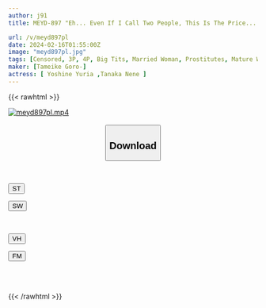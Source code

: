 ```yaml
---
author: j91
title: MEYD-897 "Eh... Even If I Call Two People, This Is The Price...!?" I, Who Continued To Be A Slut Until I Became A Gold Ball In A Super Cheap BBA Delivery Health 3P Course, Nene Tanaka, Yuria Yoshine

url: /v/meyd897pl
date: 2024-02-16T01:55:00Z
image: "meyd897pl.jpg"
tags: [Censored, 3P, 4P, Big Tits, Married Woman, Prostitutes, Mature Woman	]
maker: [Tameike Goro-]
actress: [ Yoshine Yuria ,Tanaka Nene ]
---
```



{{< rawhtml >}}

<div class="video" data-videoid="eLZ4vo4rV1tOaz">
    <a href="javascript:;">
        <img src="/v/meyd897pl/meyd897pl.jpg" width="WIDTH" height="HEIGHT" alt="meyd897pl.mp4" loading="lazy">
    </a>
</div>

<script type="text/javascript" src="https://j91.asia/asset/on-demand-st.js"></script>

<br>
  <link rel="stylesheet" href="https://j91.asia/asset/bs5.css">
  
  <center>
  <button class="btn btn-primary" type="button" data-bs-toggle="collapse" data-bs-target=".multi-collapse" aria-expanded="false" aria-controls="multiCollapseExample1 multiCollapseExample2"><h2>Download</h2></button></center>
</p>
<div class="row">
  <div class="col">
    <div class="collapse multi-collapse" id="multiCollapseExample1">
      <div class="card card-body">
	      	      <br>
<div class="buttons">  
<p><a href="https://streamtape.to/v/eLZ4vo4rV1tOaz" target="_blank"><button class="btn-hover color-3"><i class="fa fa-download"></i> ST</button></a></p>
<p><a href="https://cdnwish.com/92n4wxix877c" target="_blank"><button class="btn-hover color-2"><i class="fa fa-download"></i> SW</button></a></p></div>
    </div>
  </div>
</div>
  <div class="col">
    <div class="collapse multi-collapse" id="multiCollapseExample2">
      <div class="card card-body">
	      <br>
<div class="buttons">
<p><a href="https://vidhidepro.com/f/cvdhktqsxg3g" target="_blank"><button class="btn-hover color-9"><i class="fa fa-download"></i> VH</button></a></p>
<p><a href="https://filemoon.sx/d/7qg5y9kf70j6"><button class="btn-hover color-8"><i class="fa fa-download"></i> FM</button></a></p></div>
<br><br>
      </div>
    </div>
  </div>
</div>

{{< /rawhtml >}}